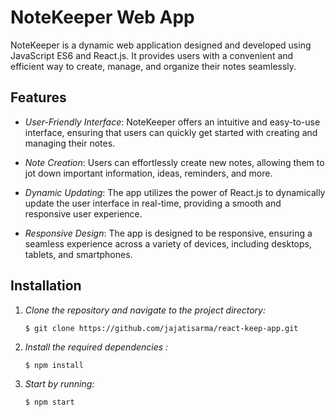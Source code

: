 # NoteKeeper Web App
NoteKeeper is a dynamic web application designed and developed using JavaScript ES6 and React.js. It provides users with a convenient and efficient way to create, manage, and organize their notes seamlessly.

## Features

- *User-Friendly Interface*: NoteKeeper offers an intuitive and easy-to-use interface, ensuring that users can quickly get started with creating and managing their notes.

- *Note Creation*: Users can effortlessly create new notes, allowing them to jot down important information, ideas, reminders, and more.

- *Dynamic Updating*: The app utilizes the power of React.js to dynamically update the user interface in real-time, providing a smooth and responsive user experience.

- *Responsive Design*: The app is designed to be responsive, ensuring a seamless experience across a variety of devices, including desktops, tablets, and smartphones.

## Installation 


1. *Clone the repository and navigate to the project directory:*
   ```
   $ git clone https://github.com/jajatisarma/react-keep-app.git
   ```
2. *Install the required dependencies :*
   ```
   $ npm install
   ```
3. *Start by running:*
   ```
   $ npm start
   ```

